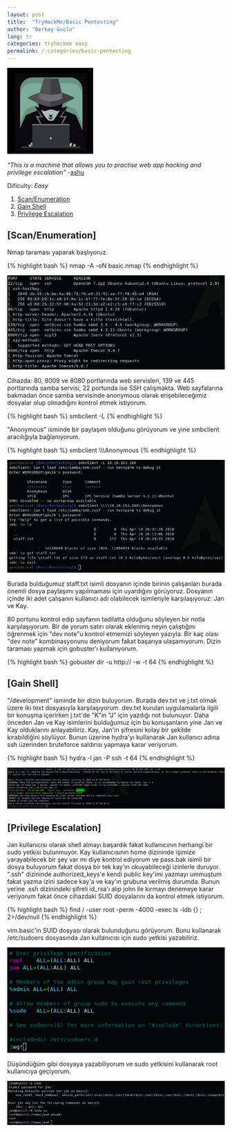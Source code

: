 ```yaml
---
layout: post
title:  "TryHackMe/Basic Pentesting"
author: "Berkay Guclu"
lang: tr
categories: tryhackme easy
permalink: /:categories/basic-pentesting
---
```


[<img src="/assets/images/tryhackme/basic.png" height="199">](https://tryhackme.com/room/basicpentestingjt)

*"This is a machine that allows you to practise web app hacking and privilege escalation"* -[ashu](https://tryhackme.com/p/ashu)

Dificulty: *Easy*

1. [Scan/Enumeration](#scan/enumeration)
2. [Gain Shell](#gain-shell)
3. [Privilege Escalation](#privilege-escalation)

## [Scan/Enumeration]

Nmap taraması yaparak başlıyoruz.

{% highlight bash %}
nmap -A -oN basic.nmap <IP>
{% endhighlight %}

![basic-1](/assets/images/tryhackme/basic-1.png)

Cihazda: 80, 8009 ve 8080 portlarında web servisleri, 139 ve 445 portlarında samba servisi, 22 portunda ise SSH çalışmakta. Web sayfalarına bakmadan önce samba servisinde anonymous olarak erişebileceğimiz dosyalar olup olmadığını kontrol etmek istiyorum.

{% highlight bash %}
smbclient -L <IP>
{% endhighlight %}

"Anonymous" isminde bir paylaşım olduğunu görüyorum ve yine smbclient aracılığıyla bağlanıyorum.

{% highlight bash %}
smbclient \\\\<IP>\\Anonymous
{% endhighlight %}

![basic-2](/assets/images/tryhackme/basic-2.png)

Burada bulduğumuz staff.txt isimli dosyanın içinde birinin çalışanları burada önemli dosya paylaşımı yapılmaması için uyardığını görüyoruz. Dosyanın içinde iki adet çalışanın kullanıcı adı olabilecek isimleriyle karşılaşıyoruz: Jan ve Kay.

80 portunu kontrol edip sayfanın tadilatta olduğunu söyleyen bir notla karşılaşıyorum. Bir de yorum satırı olarak eklenmiş neyin çalıştığını öğrenmek için "dev note"u kontrol etmemizi söyleyen yazıyla. Bir kaç olası "dev note" kombinasyonunu deniyorum fakat başarıya ulaşamıyorum. Dizin taraması yapmak için gobuster'ı kullanıyorum.

{% highlight bash %}
gobuster dir -u http://<IP> -w <WORDLIST> -t 64
{% endhighlight %}

## [Gain Shell]

"/development" isminde bir dizin buluyorum. Burada dev.txt ve j.txt olmak üzere iki text dosyasıyla karşılaşıyorum. dev.txt kurulan uygulamalarla ilgili bir konuşma içerirken j.txt'de "K"in "J" için yazdığı not bulunuyor. Daha önceden Jan ve Kay isimlerini bulduğumuz için bu konuşanların yine Jan ve Kay olduklarını anlayabiliriz. Kay, Jan'in şifresini kolay bir şekilde kırabildiğini söylüyor. Bunun üzerine hydra'yı kullanarak Jan kullanıcı adına ssh üzerinden bruteforce saldırısı yapmaya karar veriyorum.

{% highlight bash %}
hydra -l jan -P <WORDLIST> <IP> ssh -t 64
{% endhighlight %}

![basic-3](/assets/images/tryhackme/basic-3.png)


## [Privilege Escalation]

Jan kullanıcısı olarak shell almayı başardık fakat kullanıcının herhangi bir sudo yetkisi bulunmuyor. Kay kullanıcısının home dizininde işimize yarayabilecek bir şey var mı diye kontrol ediyorum ve pass.bak isimli bir dosya buluyorum fakat dosya bir tek kay'ın okuyabileceği izinlerle duruyor. ".ssh" dizininde authorized_keys'e kendi public key'imi yazmayı ummuştum fakat yazma izini sadece kay'a ve kay'ın grubuna verilmiş durumda. Bunun yerine .ssh dizinindeki şifreli id_rsa'ı alıp john ile kırmayı denemeye karar veriyorum fakat önce cihazdaki SUID dosyalarını da kontrol etmek istiyorum.

{% highlight bash %}
find / -user root -perm -4000 -exec ls -ldb {} \; 2>/dev/null
{% endhighlight %}

vim.basic'in SUID dosyası olarak bulunduğunu görüyorum. Bunu kullanarak /etc/sudoers dosyasında Jan kullanıcısı için sudo yetkisi yazabiliriz.

![basic-4](/assets/images/tryhackme/basic-4.png)

Düşündüğüm gibi dosyaya yazabiliyorum ve sudo yetkisini kullanarak root kullanıcıya geçiyorum.

![basic-5](/assets/images/tryhackme/basic-5.png)
